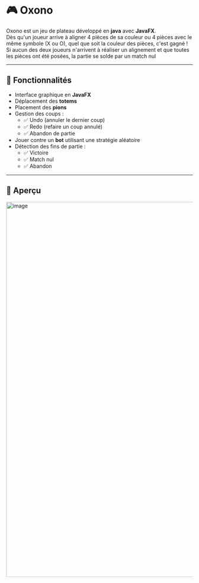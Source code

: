 # 🎮 Oxono

Oxono est un jeu de plateau développé en **java** avec **JavaFX**.  
Dès qu'un joueur arrive à aligner 4 pièces de sa couleur ou 4 pièces avec le même symbole (X ou O), quel que soit la couleur des pièces, c'est gagné ! Si aucun des deux joueurs n'arrivent à réaliser un alignement et que toutes les pièces ont été posées, la partie se solde par un match nul

---

## 🚀 Fonctionnalités

- Interface graphique en **JavaFX**
- Déplacement des **totems**
- Placement des **pions**
- Gestion des coups :
  - ✅ Undo (annuler le dernier coup)
  - ✅ Redo (refaire un coup annulé)
  - ✅ Abandon de partie
- Jouer contre un **bot** utilisant une stratégie aléatoire
- Détection des fins de partie :
  - ✅ Victoire
  - ✅ Match nul
  - ✅ Abandon

---

## 📸 Aperçu

<img width="1855" height="1010" alt="image" src="https://github.com/user-attachments/assets/798158a2-bc0f-44b2-b617-e0ce40866908" />



  
